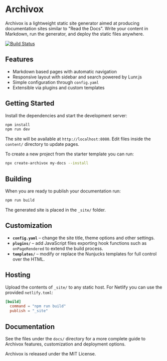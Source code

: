 # Archivox

Archivox is a lightweight static site generator aimed at producing documentation sites similar to "Read the Docs". Write your content in Markdown, run the generator, and deploy the static files anywhere.

[![Build Status](https://github.com/yourusername/Archivox/actions/workflows/ci.yml/badge.svg)](https://github.com/yourusername/Archivox/actions/workflows/ci.yml)

## Features
- Markdown based pages with automatic navigation
- Responsive layout with sidebar and search powered by Lunr.js
- Simple configuration through `config.yaml`
- Extensible via plugins and custom templates

## Getting Started
Install the dependencies and start the development server:

```bash
npm install
npm run dev
```

The site will be available at `http://localhost:8080`. Edit files inside the `content/` directory to update pages.

To create a new project from the starter template you can run:

```bash
npx create-archivox my-docs --install
```

## Building
When you are ready to publish your documentation run:

```bash
npm run build
```

The generated site is placed in the `_site/` folder.

## Customization
- **`config.yaml`** – change the site title, theme options and other settings.
- **`plugins/`** – add JavaScript files exporting hook functions such as `onPageRendered` to extend the build process.
- **`templates/`** – modify or replace the Nunjucks templates for full control over the HTML.

## Hosting
Upload the contents of `_site/` to any static host. For Netlify you can use the provided `netlify.toml`:

```toml
[build]
  command = "npm run build"
  publish = "_site"
```

## Documentation
See the files under the `docs/` directory for a more complete guide to Archivox features, customization and deployment options.

Archivox is released under the MIT License.

